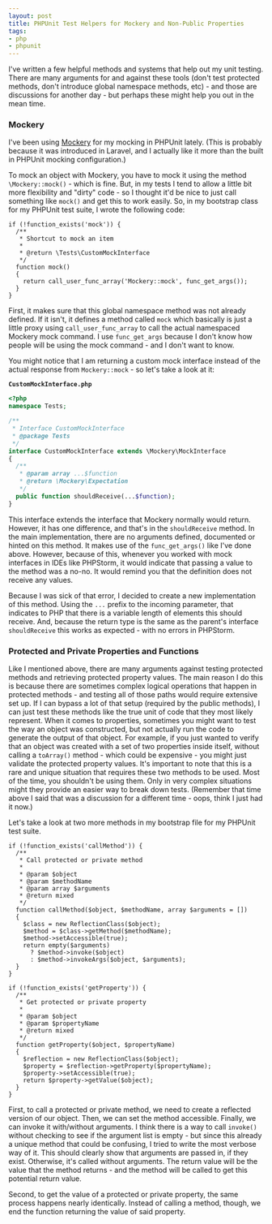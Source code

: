 ```yaml
---
layout: post
title: PHPUnit Test Helpers for Mockery and Non-Public Properties
tags:
- php
- phpunit
---
```

I've written a few helpful methods and systems that help out my unit testing.  There are many arguments for and against these tools (don't test protected methods, don't introduce global namespace methods, etc) - and those are discussions for another day - but perhaps these might help you out in the mean time.

### Mockery
I've been using [Mockery](http://docs.mockery.io/en/latest/) for my mocking in PHPUnit lately. (This is probably because it was introduced in Laravel, and I actually like it more than the built in PHPUnit mocking configuration.)  

To mock an object with Mockery, you have to mock it using the method `\Mockery::mock()` - which is fine.  But, in my tests I tend to allow a little bit more flexibility and "dirty" code - so I thought it'd be nice to just call something like `mock()` and get this to work easily.  So, in my bootstrap class for my PHPUnit test suite, I wrote the following code:

```php?start_inline=1
if (!function_exists('mock')) {
  /**
   * Shortcut to mock an item
   * 
   * @return \Tests\CustomMockInterface
   */
  function mock()
  {
    return call_user_func_array('Mockery::mock', func_get_args());
  }
}
```

First, it makes sure that this global namespace method was not already defined.  If it isn't, it defines a method called `mock` which basically is just a little proxy using `call_user_func_array` to call the actual namespaced Mockery mock command.  I use `func_get_args` because I don't know how people will be using the mock command - and I don't want to know.

You might notice that I am returning a custom mock interface instead of the actual response from `Mockery::mock` - so let's take a look at it:

**`CustomMockInterface.php`**
```php
<?php
namespace Tests;

/**
 * Interface CustomMockInterface
 * @package Tests
 */
interface CustomMockInterface extends \Mockery\MockInterface
{
  /**
   * @param array ...$function
   * @return \Mockery\Expectation
   */
  public function shouldReceive(...$function);
}
```

This interface extends the interface that Mockery normally would return.  However, it has one difference, and that's in the `shouldReceive` method.  In the main implementation, there are no arguments defined, documented or hinted on this method.  It makes use of the `func_get_args()` like I've done above.  However, because of this, whenever you worked with mock interfaces in IDEs like PHPStorm, it would indicate that passing a value to the method was a no-no.  It would remind you that the definition does not receive any values.  

Because I was sick of that error, I decided to create a new implementation of this method.  Using the `...` prefix to the incoming parameter, that indicates to PHP that there is a variable length of elements this should receive.  And, because the return type is the same as the parent's interface `shouldReceive` this works as expected - with no errors in PHPStorm.

### Protected and Private Properties and Functions

Like I mentioned above, there are many arguments against testing protected methods and retrieving protected property values.  The main reason I do this is because there are sometimes complex logical operations that happen in protected methods - and testing all of those paths would require extensive set up.  If I can bypass a lot of that setup (required by the public methods), I can just test these methods like the true unit of code that they most likely represent.  When it comes to properties, sometimes you might want to test the way an object was constructed, but not actually run the code to generate the output of that object.  For example, if you just wanted to verify that an object was created with a set of two properties inside itself, without calling a `toArray()` method - which could be expensive - you might just validate the protected property values.  It's important to note that this is a rare and unique situation that requires these two methods to be used.  Most of the time, you shouldn't be using them.  Only in very complex situations might they provide an easier way to break down tests.  (Remember that time above I said that was a discussion for a different time - oops, think I just had it now.)

Let's take a look at two more methods in my bootstrap file for my PHPUnit test suite.

```php?start_inline=1
if (!function_exists('callMethod')) {
  /**
   * Call protected or private method
   * 
   * @param $object
   * @param $methodName
   * @param array $arguments
   * @return mixed
   */
  function callMethod($object, $methodName, array $arguments = [])
  {
    $class = new ReflectionClass($object);
    $method = $class->getMethod($methodName);
    $method->setAccessible(true);
    return empty($arguments) 
      ? $method->invoke($object) 
      : $method->invokeArgs($object, $arguments);
  }
}

if (!function_exists('getProperty')) {
  /**
   * Get protected or private property
   *
   * @param $object
   * @param $propertyName
   * @return mixed
   */
  function getProperty($object, $propertyName)
  {
    $reflection = new ReflectionClass($object);
    $property = $reflection->getProperty($propertyName);
    $property->setAccessible(true);
    return $property->getValue($object);
  }
}
```

First, to call a protected or private method, we need to create a reflected version of our object.  Then, we can set the method accessible.  Finally, we can invoke it with/without arguments.  I think there is a way to call `invoke()` without checking to see if the argument list is empty - but since this already a unique method that could be confusing, I tried to write the most verbose way of it.  This should clearly show that arguments are passed in, if they exist.  Otherwise, it's called without arguments.  The return value will be the value that the method returns - and the method will be called to get this potential return value.

Second, to get the value of a protected or private property, the same process happens nearly identically.  Instead of calling a method, though, we end the function returning the value of said property.